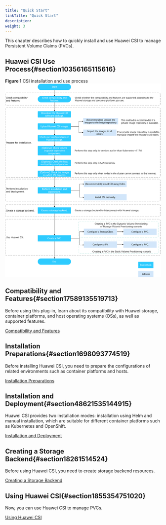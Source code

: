 ```yaml
---
title: "Quick Start"
linkTitle: "Quick Start"
description: 
weight: 3
---
```


This chapter describes how to quickly install and use Huawei CSI to manage Persistent Volume Claims \(PVCs\).

## Huawei CSI Use Process{#section10356165115616}

**Figure  1**  CSI installation and use process<a name="fig111116220210"></a>  
![](/figures/csi-installation-and-use-process.png "csi-installation-and-use-process")

## Compatibility and Features{#section17589135519713}

Before using this plug-in, learn about its compatibility with Huawei storage, container platforms, and host operating systems \(OSs\), as well as supported features.

[Compatibility and Features](/docs/compatibility-and-features)

## Installation Preparations{#section1698093774519}

Before installing Huawei CSI, you need to prepare the configurations of related environments such as container platforms and hosts.

[Installation Preparations](/docs/installation-and-deployment/installation-preparations)

## Installation and Deployment{#section48621535144915}

Huawei CSI provides two installation modes: installation using Helm and manual installation, which are suitable for different container platforms such as Kubernetes and OpenShift.

[Installation and Deployment](/docs/installation-and-deployment)

## Creating a Storage Backend{#section18261514524}

Before using Huawei CSI, you need to create storage backend resources.

[Creating a Storage Backend](/docs/storage-backend-management/managing-storage-backends/creating-a-storage-backend)

## Using Huawei CSI{#section1855354751020}

Now, you can use Huawei CSI to manage PVCs.

[Using Huawei CSI](/docs/using-huawei-csi)

